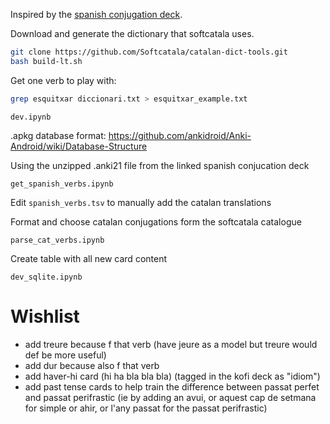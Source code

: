 Inspired by the [spanish conjugation deck](https://www.asiteaboutnothing.net/w_ultimate_spanish_conjugation.php).

Download and generate the dictionary that softcatala uses.

```bash
git clone https://github.com/Softcatala/catalan-dict-tools.git
bash build-lt.sh
```

Get one verb to play with:
```bash
grep esquitxar diccionari.txt > esquitxar_example.txt
```

`dev.ipynb`

.apkg database format: https://github.com/ankidroid/Anki-Android/wiki/Database-Structure

Using the unzipped .anki21 file from the linked spanish conjucation deck

`get_spanish_verbs.ipynb`

Edit `spanish_verbs.tsv` to manually add the catalan translations

Format and choose catalan conjugations form the softcatala catalogue

`parse_cat_verbs.ipynb`

Create table with all new card content

`dev_sqlite.ipynb`


# Wishlist
* add treure because f that verb (have jeure as a model but treure would def be more useful)
* add dur because also f that verb
* add haver-hi card (hi ha bla bla bla) (tagged in the kofi deck as "idiom")
* add past tense cards to help train the difference between passat perfet and passat perifrastic (ie by adding an avui, or aquest cap de setmana for simple or ahir, or l'any passat for the passat perifrastic)
